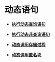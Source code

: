 # 动态语句

-   **[执行动态查询语句](执行动态查询语句.md)**  

-   **[执行动态非查询语句](执行动态非查询语句.md)**  

-   **[动态调用存储过程](动态调用存储过程.md)**  

-   **[动态调用匿名块](动态调用匿名块.md)**  


